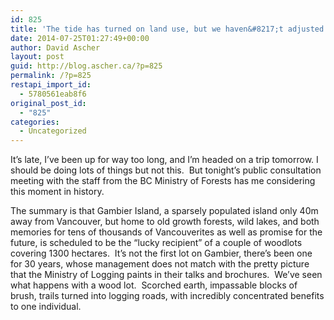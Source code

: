 ```yaml
---
id: 825
title: 'The tide has turned on land use, but we haven&#8217;t adjusted yet.'
date: 2014-07-25T01:27:49+00:00
author: David Ascher
layout: post
guid: http://blog.ascher.ca/?p=825
permalink: /?p=825
restapi_import_id:
  - 5780561eab8f6
original_post_id:
  - "825"
categories:
  - Uncategorized
---
```

It&#8217;s late, I&#8217;ve been up for way too long, and I&#8217;m headed on a trip tomorrow. I should be doing lots of things but not this.  But tonight&#8217;s public consultation meeting with the staff from the BC Ministry of Forests has me considering this moment in history.

The summary is that Gambier Island, a sparsely populated island only 40m away from Vancouver, but home to old growth forests, wild lakes, and both memories for tens of thousands of Vancouverites as well as promise for the future, is scheduled to be the &#8220;lucky recipient&#8221; of a couple of woodlots covering 1300 hectares.  It&#8217;s not the first lot on Gambier, there&#8217;s been one for 30 years, whose management does not match with the pretty picture that the Ministry of Logging paints in their talks and brochures.  We&#8217;ve seen what happens with a wood lot.  Scorched earth, impassable blocks of brush, trails turned into logging roads, with incredibly concentrated benefits to one individual.

&nbsp;